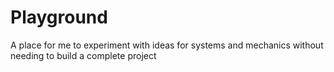 # Playground
A place for me to experiment with ideas for systems and mechanics without needing to build a complete project

